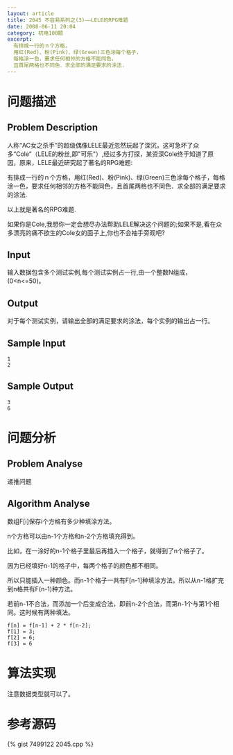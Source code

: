 ```yaml
---
layout: article
title: 2045 不容易系列之(3)——LELE的RPG难题
date: 2008-06-11 20:04
category: 杭电100题
excerpt:
  有排成一行的ｎ个方格，
  用红(Red)、粉(Pink)、绿(Green)三色涂每个格子，
  每格涂一色，要求任何相邻的方格不能同色，
  且首尾两格也不同色．求全部的满足要求的涂法.
---
```

# 问题描述

## Problem Description

人称“AC女之杀手”的超级偶像LELE最近忽然玩起了深沉，这可急坏了众多“Cole”（LELE的粉丝,即"可乐"）,经过多方打探，某资深Cole终于知道了原因，原来，LELE最近研究起了著名的RPG难题:

有排成一行的ｎ个方格，用红(Red)、粉(Pink)、绿(Green)三色涂每个格子，每格涂一色，要求任何相邻的方格不能同色，且首尾两格也不同色．求全部的满足要求的涂法.

以上就是著名的RPG难题.

如果你是Cole,我想你一定会想尽办法帮助LELE解决这个问题的;如果不是,看在众多漂亮的痛不欲生的Cole女的面子上,你也不会袖手旁观吧?

## Input

输入数据包含多个测试实例,每个测试实例占一行,由一个整数N组成，(0<n<=50)。

## Output

对于每个测试实例，请输出全部的满足要求的涂法，每个实例的输出占一行。

## Sample Input

    1
    2

## Sample Output

    3
    6

# 问题分析

## Problem Analyse

递推问题

## Algorithm Analyse

数组F[i]保存i个方格有多少种填涂方法。

n个方格可以由n-1个方格和n-2个方格填充得到。

比如，在一涂好的n-1个格子里最后再插入一个格子，就得到了n个格子了。

因为已经填好n-1的格子中，每两个格子的颜色都不相同。

所以只能插入一种颜色。而n-1个格子一共有F[n-1]种填涂方法。所以从n-1格扩充到n格共有F(n-1)种方法。

若前n-1不合法，而添加一个后变成合法，即前n-2个合法，而第n-1个与第1个相同。这时候有两种填法。

    f[n] = f[n-1] + 2 * f[n-2];
    f[1] = 3;
    f[2] = 6;
    f[3] = 6 

# 算法实现

注意数据类型就可以了。

# 参考源码

{% gist 7499122 2045.cpp %}
